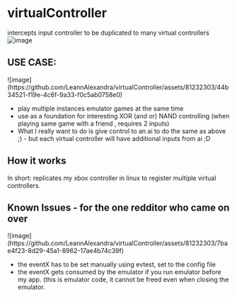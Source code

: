 # virtualController
intercepts input controller to be duplicated to many virtual controllers<br>
![image](https://github.com/LeannAlexandra/virtualController/assets/81232303/2b51e0b0-1b39-44a9-a63f-9f400132085d)


<h2>USE CASE:</h2>
![image](https://github.com/LeannAlexandra/virtualController/assets/81232303/44b34521-f19e-4c6f-9a33-f0c5ab0758e0)

<ul>
<li>play multiple instances emulator games at the same time </li>
<li>use as a foundation for interesting XOR (and or) NAND controlling (when playing same game with a friend , requires 2 inputs) </li>
<li>What I really want to do is give control to an ai to do the same as above ;) - but each virtual controller will have additional inputs from ai ;D </li>
</ul>

<h2>How it works</h2>
In short: replicates my xbox controller in linux to register multiple virtual controllers.

<h2>Known Issues - for the one redditor who came on over</h2>
![image](https://github.com/LeannAlexandra/virtualController/assets/81232303/7bae4f23-8d29-45a1-8962-17ae4b74c39f)
<ul><li>the eventX has to be set manually using evtest, set to the config file</li>
<li>the eventX gets consumed by the emulator if you run emulator before my app. (this is emulator code, it cannot be freed even when closing the emulator.</li></ul>


